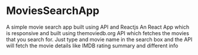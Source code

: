 # MoviesSearchApp
A simple movie search app built using API and Reactjs
An React App which is responsive and built using themoviedb.org API which fetches the movies that you search for.
Just type and movie name in the search box and the API will fetch the movie details like IMDB rating summary and different info
